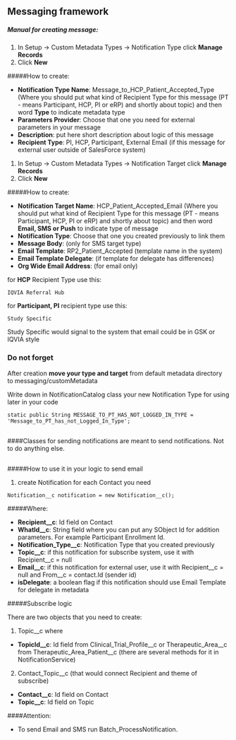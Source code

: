 ## Messaging framework

##### Manual for creating message:

1) In Setup -> Custom Metadata Types -> Notification Type click **Manage Records**
2) Click **New**

#####How to create: 

- **Notification Type Name**: Message_to_HCP_Patient_Accepted_Type
(Where you should put what kind of Recipient Type for this message 
(PT - means Participant, HCP, PI or eRP) and shortly about topic) and then word **Type** to indicate metadata type
- **Parameters Provider**:
Choose that one you need for external parameters 
in your message
- **Description**: put here short description about logic of this message
- **Recipient Type**: PI, HCP, Participant, External Email (if this message for external user outside of SalesForce system)

1) In Setup -> Custom Metadata Types -> Notification Target click **Manage Records**
2) Click **New**

#####How to create: 

- **Notification Target Name**: HCP_Patient_Accepted_Email
(Where you should put what kind of Recipient Type for this message 
(PT - means Participant, HCP, PI or eRP) and shortly about topic) and then word **Email, SMS or Push** to indicate type of message
- **Notification Type**:
Choose that one you created previously to link them
- **Message Body**: (only for SMS target type)
- **Email Template**: RP2_Patient_Accepted 
(template name in the system)
- **Email Template Delegate**: (if template for delegate has differences)  
- **Org Wide Email Address**: (for email only) 

for **HCP** Recipient Type use this:
```
IQVIA Referral Hub
```
for **Participant, PI** recipient type use this:
```
Study Specific
```

Study Specific would signal to the system that email could be in GSK or IQVIA style

### Do not forget
After creation **move your type and target** from default metadata directory to messaging/customMetadata

Write down in NotificationCatalog class your new Notification Type for using later in your code
```
static public String MESSAGE_TO_PT_HAS_NOT_LOGGED_IN_TYPE = 'Message_to_PT_has_not_Logged_In_Type';
```
##
####Classes for sending notifications are meant to send notifications. Not to do anything else.
##

#####How to use it in your logic to send email

1) create Notification for each Contact you need
```
Notification__c notification = new Notification__c();
```
#####Where: 

- **Recipient__c**: Id field on Contact
- **WhatId__c**: String field where you can put any SObject Id for addition parameters. For example Participant Enrollment Id.
- **Notification_Type__c**: Notification Type that you created previously
- **Topic__c**: if this notification for subscribe system, use it with Recipient__c = null
- **Email__c**: if this notification for external user, use it with Recipient__c = null and From__c = contact.Id (sender id)
- **isDelegate**: a boolean flag if this notification should use Email Template for delegate in metadata

#####Subscribe logic

There are two objects that you need to create:

1) Topic__c where

- **TopicId__c**: Id field from Clinical_Trial_Profile__c or Therapeutic_Area__c from Therapeutic_Area_Patient__c 
(there are several methods for it in NotificationService)

2) Contact_Topic__c (that would connect Recipient and theme of subscribe)

- **Contact__c**: Id field on Contact
- **Topic__c**: Id field on Topic

####Attention: 
- To send Email and SMS run Batch_ProcessNotification.